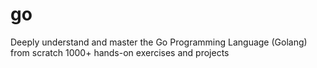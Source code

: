 # go
Deeply understand and master the Go Programming Language (Golang) from scratch 1000+ hands-on exercises and projects
